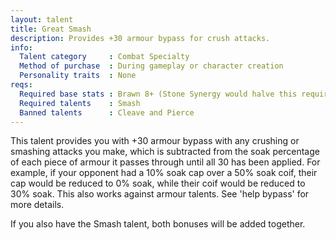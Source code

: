 ```yaml
---
layout: talent
title: Great Smash
description: Provides +30 armour bypass for crush attacks.
info:
  Talent category     : Combat Specialty
  Method of purchase  : During gameplay or character creation
  Personality traits  : None
reqs:
  Required base stats : Brawn 8+ (Stone Synergy would halve this requirement)
  Required talents    : Smash
  Banned talents      : Cleave and Pierce
---
```


This talent provides you with +30 armour bypass with any crushing or smashing attacks you make, which is subtracted from the soak percentage of each piece of armour it passes through until all 30 has been applied. For example, if your opponent had a 10% soak cap over a 50% soak coif, their cap would be reduced to 0% soak, while their coif would be reduced to 30% soak. This also works against armour talents. See 'help bypass' for more details.

If you also have the Smash talent, both bonuses will be added together.